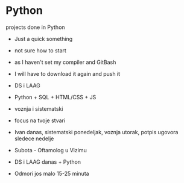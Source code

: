 # Python
projects done in Python


- Just a quick something
- not sure how to start
- as I haven't set my compiler and GitBash
- I will have to download it again and push it


- DS i LAAG
- Python + SQL + HTML/CSS + JS
- voznja i sistematski
- focus na tvoje stvari
- Ivan danas, sistematski ponedeljak, voznja utorak, potpis ugovora sledece nedelje
- Subota - Oftamolog u Vizimu
- DS i LAAG danas + Python
- Odmori jos malo 15-25 minuta
